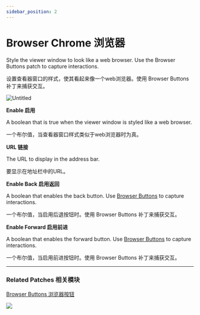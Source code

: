 ```yaml
---
sidebar_position: 2
---
```


# Browser Chrome 浏览器

Style the viewer window to look like a web browser. Use the Browser Buttons patch to capture interactions.

设置查看器窗口的样式，使其看起来像一个web浏览器。使用 Browser Buttons 补丁来捕获交互。

![Untitled](https://s3.us-west-2.amazonaws.com/secure.notion-static.com/fc4e5f7a-d217-45bc-aa0d-42e9f496714b/Untitled.png?X-Amz-Algorithm=AWS4-HMAC-SHA256&X-Amz-Content-Sha256=UNSIGNED-PAYLOAD&X-Amz-Credential=AKIAT73L2G45EIPT3X45%2F20220602%2Fus-west-2%2Fs3%2Faws4_request&X-Amz-Date=20220602T165250Z&X-Amz-Expires=86400&X-Amz-Signature=156bff7056522b0fd3d08714ce48ddb932f97515e4cc95205a4fe6c439974842&X-Amz-SignedHeaders=host&response-content-disposition=filename%20%3D%22Untitled.png%22&x-id=GetObject)

**Enable 启用**

A boolean that is true when the viewer window is styled like a web browser.

一个布尔值，当查看器窗口样式类似于web浏览器时为真。

**URL 链接**

The URL to display in the address bar.

要显示在地址栏中的URL。

**Enable Back 启用返回**

A boolean that enables the back button. Use [Browser Buttons](https://www.notion.so/Browser-Buttons-5655198330234faa92680d36d26f6675) to capture interactions.

一个布尔值，当启用后退按钮时。使用 Browser Buttons 补丁来捕获交互。

**Enable Forward 启用前进**

A boolean that enables the forward button. Use [Browser Buttons](https://www.notion.so/Browser-Buttons-5655198330234faa92680d36d26f6675) to capture interactions.

一个布尔值，当启用前进按钮时。使用 Browser Buttons 补丁来捕获交互。

------

### Related Patches 相关模块

[Browser Buttons 浏览器按钮](https://www.notion.so/Browser-Buttons-5655198330234faa92680d36d26f6675)

![](https://s3.us-west-2.amazonaws.com/secure.notion-static.com/3a3a5b82-3cd4-42a5-9362-f70c9339c507/Untitled.png?X-Amz-Algorithm=AWS4-HMAC-SHA256&X-Amz-Content-Sha256=UNSIGNED-PAYLOAD&X-Amz-Credential=AKIAT73L2G45EIPT3X45%2F20220602%2Fus-west-2%2Fs3%2Faws4_request&X-Amz-Date=20220602T165301Z&X-Amz-Expires=86400&X-Amz-Signature=c040a8defa9956a902f3ce36f05f0e9ee6e04b693f3eff8fa61808dd953d8298&X-Amz-SignedHeaders=host&response-content-disposition=filename%20%3D%22Untitled.png%22&x-id=GetObject)
